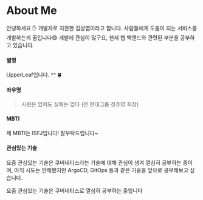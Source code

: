 # About Me

안녕하세요 :hand: 개발자로 지원한 김상엽이라고 합니다. 사람들에게 도움이 되는 서비스를 개발하는게 꿈입니다:smile: 개발에 관심이 많구요,​ 현재 웹 백엔드와 관련된 부분을 공부하고 있습니다.


#### 별명

UpperLeaf입니다. ^^ :four_leaf_clover:



#### 좌우명

> 시련은 있어도 실패는 없다 (전 현대그룹 정주영 회장)



#### MBTI

제 MBTI는 ISFJ입니다!  잘부탁드립니다~



#### 관심있는 기술

요즘 관심있는 기술은 쿠버네티스라는 기술에 대해 관심이 생겨 열심히 공부하는 중이며, 아직 시도는 안해봤지만 ArgoCD, GitOps 등과 같은 기술을 앞으로 공부해보고 싶습니다.

요즘 관심있는 기술은 쿠버네티스로 열심히 공부하는 중입니다